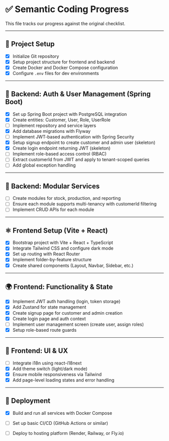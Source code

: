 # ✅ Semantic Coding Progress

This file tracks our progress against the original checklist.

---

## 📁 Project Setup
- [x] Initialize Git repository
- [x] Setup project structure for frontend and backend
- [x] Create Docker and Docker Compose configuration
- [x] Configure `.env` files for dev environments

---

## 🔐 Backend: Auth & User Management (Spring Boot)
- [x] Set up Spring Boot project with PostgreSQL integration
- [x] Create entities: Customer, User, Role, UserRole
- [ ] Implement repository and service layers
- [x] Add database migrations with Flyway
- [ ] Implement JWT-based authentication with Spring Security
- [x] Setup signup endpoint to create customer and admin user (skeleton)
- [x] Create login endpoint returning JWT (skeleton)
- [ ] Implement role-based access control (RBAC)
- [ ] Extract customerId from JWT and apply to tenant-scoped queries
- [ ] Add global exception handling

---

## 🧩 Backend: Modular Services
- [ ] Create modules for stock, production, and reporting
- [ ] Ensure each module supports multi-tenancy with customerId filtering
- [ ] Implement CRUD APIs for each module

---

## ⚛️ Frontend Setup (Vite + React)
- [x] Bootstrap project with Vite + React + TypeScript
- [x] Integrate Tailwind CSS and configure dark mode
- [x] Set up routing with React Router
- [x] Implement folder-by-feature structure
- [x] Create shared components (Layout, Navbar, Sidebar, etc.)

---

## 🌍 Frontend: Functionality & State
- [x] Implement JWT auth handling (login, token storage)
- [x] Add Zustand for state management
- [x] Create signup page for customer and admin creation
- [x] Create login page and auth context
- [ ] Implement user management screen (create user, assign roles)
- [x] Setup role-based route guards

---

## 🎨 Frontend: UI & UX
- [ ] Integrate i18n using react-i18next
- [x] Add theme switch (light/dark mode)
- [x] Ensure mobile responsiveness via Tailwind
- [x] Add page-level loading states and error handling

---

## 🚀 Deployment
- [x] Build and run all services with Docker Compose
- [ ] Set up basic CI/CD (GitHub Actions or similar)
- [ ] Deploy to hosting platform (Render, Railway, or Fly.io)

